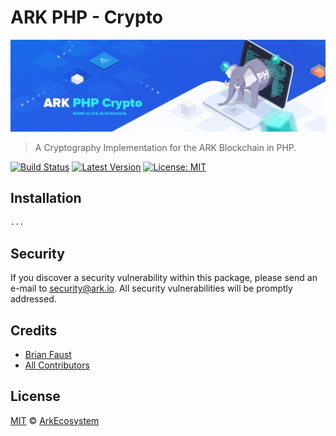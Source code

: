 # ARK PHP - Crypto

<p align="center">
    <img src="https://github.com/ArkEcosystem/ARK-PHP-Crypto/blob/master/banner.png" />
</p>

> A Cryptography Implementation for the ARK Blockchain in PHP.

[![Build Status](https://img.shields.io/travis/ArkEcosystem/ARK-PHP-Crypto/master.svg?style=flat-square)](https://travis-ci.org/ArkEcosystem/ARK-PHP-Crypto)
[![Latest Version](https://img.shields.io/github/release/ArkEcosystem/ARK-PHP-Crypto.svg?style=flat-square)](https://github.com/ArkEcosystem/ARK-PHP-Crypto/releases)
[![License: MIT](https://img.shields.io/badge/License-MIT-yellow.svg)](https://opensource.org/licenses/MIT)

## Installation

```bash
...
```

## Security

If you discover a security vulnerability within this package, please send an e-mail to security@ark.io. All security vulnerabilities will be promptly addressed.

## Credits

- [Brian Faust](https://github.com/faustbrian)
- [All Contributors](../../../../contributors)

## License

[MIT](LICENSE) © [ArkEcosystem](https://ark.io)
